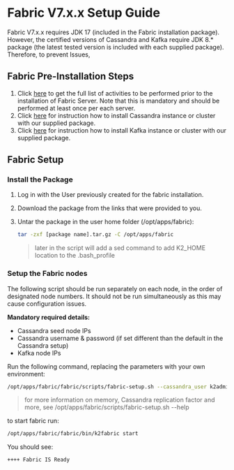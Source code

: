 # Fabric V7.x.x  Setup Guide

Fabric V7.x.x requires JDK 17 (included in the Fabric installation package). However, the certified versions of Cassandra and Kafka require JDK 8.* package (the latest tested version is included with each supplied package).
Therefore, to prevent Issues, 

##  Fabric Pre-Installation Steps

1. Click [here](01_Fabric_7.xx_Installation_intro.md) to get the full list of activities to be performed prior to the installation of  Fabric Server. Note that this is mandatory and should be performed at least once per each server.
2. Click [here](Cassandra_New_Setup.md) for instruction how to install Cassandra instance or cluster with our supplied package.
3. Click [here](Kafka_New_Setup.md) for instruction how to install Kafka instance or cluster with our supplied package.

## Fabric Setup 

### Install the Package 

1. Log in with the User previously created for the fabric installation.

2. Download the package from the links that were provided to you.

2. Untar the package in the user home folder (/opt/apps/fabric):

   ~~~bash
   tar -zxf [package name].tar.gz -C /opt/apps/fabric
   ~~~

    > later in the script will add a sed command to add K2_HOME location to the .bash_profile

    
### Setup the Fabric nodes
The following script should be run separately on each node, in the order of designated node numbers. It should not be run simultaneously as this may cause configuration issues.

**Mandatory required details:**
+ Cassandra seed node IPs
+ Cassandra username & password (if set different than the default in the Cassandra setup)
+ Kafka node IPs



Run the following command, replacing the parameters with your own environment:
~~~bash
/opt/apps/fabric/fabric/scripts/fabric-setup.sh --cassandra_user k2admin --cassandra_password changeit --cassandra_ips 10.0.0.1,10.0.0.2,10.0.0.3  --kafka_ips 10.0.0.4,10.0.0.5,10.0.0.6 --memory auto
~~~

> for more information on memory, Cassandra replication factor and more, see /opt/apps/fabric/scripts/fabric-setup.sh --help

to start fabric run:
~~~bash
/opt/apps/fabric/fabric/bin/k2fabric start
~~~

You should see: 
~~~bash
++++ Fabric IS Ready
~~~
